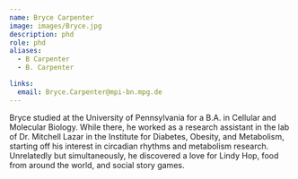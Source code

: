 ```yaml
---
name: Bryce Carpenter
image: images/Bryce.jpg
description: phd
role: phd
aliases:
  - B Carpenter
  - B. Carpenter

links:
  email: Bryce.Carpenter@mpi-bn.mpg.de
---
```


Bryce studied at the University of Pennsylvania for a B.A. in Cellular and Molecular Biology. While there, he worked as a research assistant in the lab of Dr. Mitchell Lazar in the Institute for Diabetes, Obesity, and Metabolism, starting off his interest in circadian rhythms and metabolism research. Unrelatedly but simultaneously, he discovered a love for Lindy Hop, food from around the world, and social story games.
